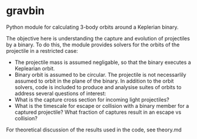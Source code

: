 # gravbin
Python module for calculating 3-body orbits around a Keplerian binary.

The objective here is understanding the capture and evolution of projectiles by a binary. To do this, the module provides solvers for the orbits of the projectile in a restricted case: 
- The projectile mass is assumed negligable, so that the binary executes a Keplearian orbit. 
- Binary orbit is assumed to be circular. 
The projectile is not necessarlily assumed to orbit in the plane of the binary. In addition to the orbit solvers, code is included to produce and analysise suites of orbits to address several questions of interest: 
- What is the capture cross section for incoming light projectiles?
- What is the timescale for escape or collision with a binary member for a captured projectile? What fraction of captures result in an escape vs collision?

For theoretical discussion of the results used in the code, see theory.md
